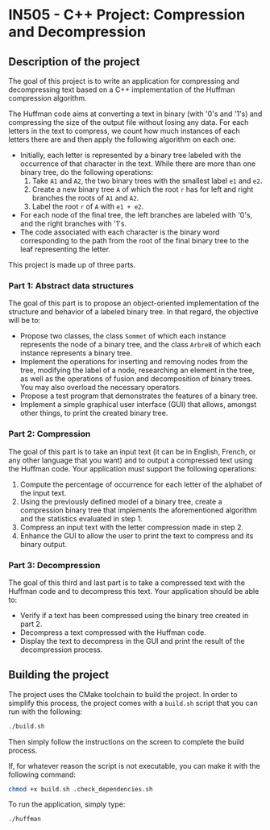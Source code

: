 # IN505 - C++ Project: Compression and Decompression

## Description of the project

The goal of this project is to write an application for compressing and decompressing text based on a C++ implementation of the Huffman compression algorithm.

The Huffman code aims at converting a text in binary (with '0's and '1's) and compressing the size of the output file without losing any data. For each letters in the text to compress, we count how much instances of each letters there are and then apply the following algorithm on each one:

-   Initially, each letter is represented by a binary tree labeled with the occurrence of that character in the text. While there are more than one binary tree, do the following operations:
    1.  Take `A1` and `A2`, the two binary trees with the smallest label `e1` and `e2`.
    2.  Create a new binary tree `A` of which the root `r` has for left and right branches the roots of `A1` and `A2`.
    3.  Label the root `r` of `A` with `e1 + e2`.
-   For each node of the final tree, the left branches are labeled with '0's, and the right branches with '1's.
-   The code associated with each character is the binary word corresponding to the path from the root of the final binary tree to the leaf representing the letter.

This project is made up of three parts.

### Part 1: Abstract data structures

The goal of this part is to propose an object-oriented implementation of the structure and behavior of a labeled binary tree. In that regard, the objective will be to:

-   Propose two classes, the class `Sommet` of which each instance represents the node of a binary tree, and the class `ArbreB` of which each instance represents a binary tree.
-   Implement the operations for inserting and removing nodes from the tree, modifying the label of a node, researching an element in the tree, as well as the operations of fusion and decomposition of binary trees. You may also overload the necessary operators.
-   Propose a test program that demonstrates the features of a binary tree.
-   Implement a simple graphical user interface (GUI) that allows, amongst other things, to print the created binary tree.

### Part 2: Compression

The goal of this part is to take an input text (it can be in English, French, or any other language that you want) and to output a compressed text using the Huffman code. Your application must support the following operations:

1.  Compute the percentage of occurrence for each letter of the alphabet of the input text.
2.  Using the previously defined model of a binary tree, create a compression binary tree that implements the aforementioned algorithm and the statistics evaluated in step 1.
3.  Compress an input text with the letter compression made in step 2.
4.  Enhance the GUI to allow the user to print the text to compress and its binary output.

### Part 3: Decompression

The goal of this third and last part is to take a compressed text with the Huffman code and to decompress this text. Your application should be able to:

-   Verify if a text has been compressed using the binary tree created in part 2.
-   Decompress a text compressed with the Huffman code.
-   Display the text to decompress in the GUI and print the result of the decompression process.


## Building the project

The project uses the CMake toolchain to build the project.
In order to simplify this process, the project comes with a `build.sh` script that you can run with the following:

``` sh
./build.sh
```

Then simply follow the instructions on the screen to complete the build process.

If, for whatever reason the script is not executable, you can make it with the following command:

``` sh
chmod +x build.sh .check_dependencies.sh
```

To run the application, simply type:

``` sh
./huffman
```
